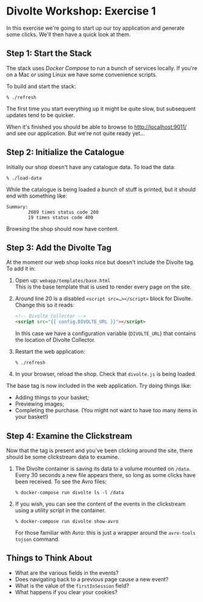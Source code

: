 Divolte Workshop: Exercise 1
============================

In this exercise we're going to start up our toy application and generate some clicks. We'll then have a quick look at them.

Step 1: Start the Stack
-----------------------

The stack uses _Docker Compose_ to run a bunch of services locally. If you're on a Mac or using Linux we have some convenience scripts.

To build and start the stack:

    % ./refresh

The first time you start everything up it might be quite slow, but subsequent updates tend to be quicker.

When it's finished you should be able to browse to [http://localhost:9011/](http://localhost:9011/) and see our application. But we're not quite ready yet…

Step 2: Initialize the Catalogue
--------------------------------

Initially our shop doesn't have any catalogue data. To load the data:

    % ./load-data

While the catalogue is being loaded a bunch of stuff is printed, but it should end with something like:

```
Summary:
        2689 times status code 200
        19 times status code 400
```

Browsing the shop should now have content.
 
Step 3: Add the Divolte Tag
---------------------------

At the moment our web shop looks nice but doesn't include the Divolte tag. To add it in:

1. Open up: `webapp/templates/base.html`  
   This is the base template that is used to render every page on the site.

2. Around line 20 is a disabled `<script src=…></script>` block for Divolte. Change this so it reads:
   ```html
   <!-- Divolte Collector -->
   <script src="{{ config.DIVOLTE_URL }}"></script>
   ```
   In this case we have a configuration variable (`DIVOLTE_URL`) that contains the location of Divolte Collector.

3. Restart the web application:

       % ./refresh

4. In your browser, reload the shop. Check that `divolte.js` is being loaded.

The base tag is now included in the web application. Try doing things like:

 - Adding things to your basket;
 - Previewing images;
 - Completing the purchase. (You might not want to have too many items in your basket!)

Step 4: Examine the Clickstream
-------------------------------

Now that the tag is present and you've been clicking around the site, there should be some clickstream data to examine.

1. The Divolte container is saving its data to a volume mounted on `/data`. Every 30 seconds a new file appears there, so long as some clicks have been received. To see the Avro files:

       % docker-compose run divolte ls -l /data

2. If you wish, you can see the content of the events in the clickstream using a utility script in the container.

       % docker-compose run divolte show-avro

   For those familiar with Avro: this is just a wrapper around the `avro-tools tojson` command.

Things to Think About
---------------------

 - What are the various fields in the events?
 - Does navigating back to a previous page cause a new event?
 - What is the value of the `firstInSession` field?
 - What happens if you clear your cookies?
